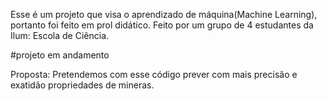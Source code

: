 Esse é um projeto que visa o aprendizado de máquina(Machine Learning), portanto foi feito em prol didático. Feito por um grupo de 4 estudantes da Ilum: Escola de Ciência.


#projeto em andamento


Proposta:
  Pretendemos com esse código prever com mais precisão e exatidão propriedades de mineras.
